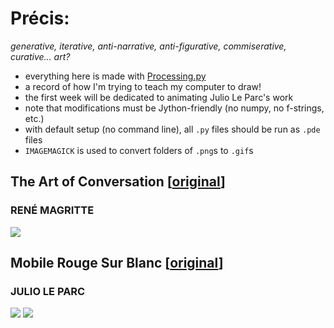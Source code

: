 # Précis: 
*generative, iterative, anti-narrative, anti-figurative, commiserative, curative... art?*   
    
- everything here is made with [Processing.py](https://py.processing.org/)
- a record of how I'm trying to teach my computer to draw! 
- the first week will be dedicated to animating Julio Le Parc's work
- note that modifications must be Jython-friendly (no numpy, no f-strings, etc.)
- with default setup (no command line), all `.py` files should be run as `.pde` files
- `IMAGEMAGICK` is used to convert folders of `.png`s to `.gif`s
    
<!-- - there are directions to get things running on any IDE, MUST be on version 1.8.0_202 of Java ... -->
 
## The Art of Conversation \[[original](http://imagespoetrysilence.blogspot.com/2018/01/the-art-of-conversation-by-rene.html)\]
### RENÉ MAGRITTE
  
![](magritte/cloud_conversations.gif)

## Mobile Rouge Sur Blanc \[[original](https://www.artsy.net/artwork/julio-le-parc-mobile-rouge-sur-blanc-1)\]
### JULIO LE PARC
   
![](squa\[red\]/squa\[red\]_dark.gif)
![](squa\[red\]/squa\[red\]_ppl.gif)